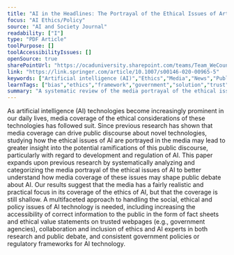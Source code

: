```yaml
---
title: "AI in the Headlines: The Portrayal of the Ethical Issues of Artificial Intelligence in the Media"
focus: "AI Ethics/Policy"
source: "AI and Society Journal"
readability: ["I"]
type: "PDF Article"
toolPurpose: []
toolAccessibilityIssues: []
openSource: true
sharePointUrl: "https://ocaduniversity.sharepoint.com/teams/Team_WeCount/Shared%20Documents/Resources%20and%20Tools/Literature%20(curated)/AI%20In%20The%20Headlines-%20The%20Portrayal%20Of%20ethical%20issues%20of%20AI%20in%20the%20media.pdf"
link: "https://link.springer.com/article/10.1007/s00146-020-00965-5"
keywords: ["Artificial intelligence (AI)","Ethics","Media","News","Public discourse","Public policy"]
learnTags: ["bias","ethics","framework","government","solution","trust"]
summary: "A systematic review of the media portrayal of the ethical issues of AI that aims to better understand how media coverage of these issues may shape public debate about AI.  "
---
```

As artificial intelligence (AI) technologies become increasingly prominent in our daily lives, media coverage of the ethical considerations of these technologies has followed suit. Since previous research has shown that media coverage can drive public discourse about novel technologies, studying how the ethical issues of AI are portrayed in the media may lead to greater insight into the potential ramifications of this public discourse, particularly with regard to development and regulation of AI. This paper expands upon previous research by systematically analyzing and categorizing the media portrayal of the ethical issues of AI to better understand how media coverage of these issues may shape public debate about AI. Our results suggest that the media has a fairly realistic and practical focus in its coverage of the ethics of AI, but that the coverage is still shallow. A multifaceted approach to handling the social, ethical and policy issues of AI technology is needed, including increasing the accessibility of correct information to the public in the form of fact sheets and ethical value statements on trusted webpages (e.g., government agencies), collaboration and inclusion of ethics and AI experts in both research and public debate, and consistent government policies or regulatory frameworks for AI technology.
